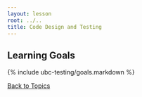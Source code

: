 ```yaml
---
layout: lesson
root: ../..
title: Code Design and Testing
---
```


## Learning Goals
{% include ubc-testing/goals.markdown %}

[Back to Topics](../../index.html#topics)
